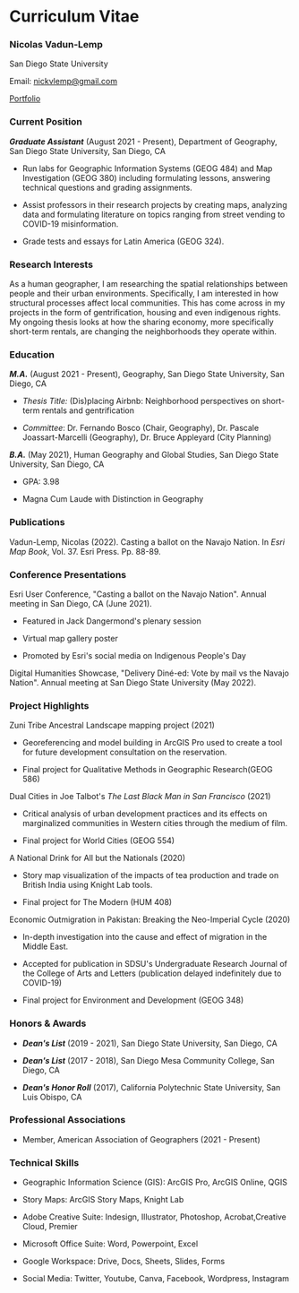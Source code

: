 # Curriculum Vitae

### Nicolas Vadun-Lemp

San Diego State University

Email: [nickvlemp@gmail.com](nickvlemp@gmail.com)

[Portfolio](nvadunlemp.wixsite.com/nvadunlemp)

### Current Position

***Graduate Assistant*** (August 2021 - Present), Department of Geography, San Diego State University, San Diego, CA

-   Run labs for Geographic Information Systems (GEOG 484) and Map Investigation (GEOG 380) including formulating lessons, answering technical questions and grading assignments.

-   Assist professors in their research projects by creating maps, analyzing data and formulating literature on topics ranging from street vending to COVID-19 misinformation.

-   Grade tests and essays for Latin America (GEOG 324).

### Research Interests

As a human geographer, I am researching the spatial relationships between people and their urban environments. Specifically, I am interested in how structural processes affect local communities. This has come across in my projects in the form of gentrification, housing and even indigenous rights. My ongoing thesis looks at how the sharing economy, more specifically short-term rentals, are changing the neighborhoods they operate within.

### Education

***M.A.*** (August 2021 - Present), Geography, San Diego State University, San Diego, CA

-   *Thesis Title:* (Dis)placing Airbnb: Neighborhood perspectives on
    short-term rentals and gentrification

-   *Committee*: Dr. Fernando Bosco (Chair, Geography), Dr. Pascale Joassart-Marcelli (Geography), Dr. Bruce Appleyard (City Planning)

***B.A.*** (May 2021), Human Geography and Global Studies, San Diego State University, San Diego, CA

-   GPA: 3.98

-   Magna Cum Laude with Distinction in Geography

### Publications

Vadun-Lemp, Nicolas (2022). Casting a ballot on the Navajo Nation. In *Esri Map Book*, Vol. 37. Esri Press. Pp. 88-89.

### Conference Presentations

Esri User Conference, "Casting a ballot on the Navajo Nation". Annual meeting in San Diego, CA (June 2021).

-   Featured in Jack Dangermond's plenary session

-   Virtual map gallery poster

-   Promoted by Esri's social media on Indigenous People's Day

Digital Humanities Showcase, "Delivery Diné-ed: Vote by mail vs the Navajo Nation". Annual meeting at San Diego State University (May 2022).

### Project Highlights

Zuni Tribe Ancestral Landscape mapping project (2021)

-   Georeferencing and model building in ArcGIS Pro used to create a tool for future development consultation on the reservation.

-   Final project for Qualitative Methods in Geographic Research(GEOG 586)

Dual Cities in Joe Talbot's *The Last Black Man in San Francisco* (2021)

-   Critical analysis of urban development practices and its effects on marginalized communities in Western cities through the medium of film.

-   Final project for World Cities (GEOG 554)

A National Drink for All but the Nationals (2020)

-   Story map visualization of the impacts of tea production and trade on British India using Knight Lab tools.

-   Final project for The Modern (HUM 408)

Economic Outmigration in Pakistan: Breaking the Neo-Imperial Cycle (2020)

-   In-depth investigation into the cause and effect of migration in the Middle East.

-   Accepted for publication in SDSU's Undergraduate Research Journal of the College of Arts and Letters (publication delayed indefinitely due to COVID-19)

-   Final project for Environment and Development (GEOG 348) 

### Honors & Awards

- ***Dean's List*** (2019 - 2021), San Diego State University, San Diego, CA

- ***Dean's List*** (2017 - 2018), San Diego Mesa Community College, San Diego, CA

- ***Dean's Honor Roll*** (2017), California Polytechnic State University, San Luis Obispo, CA

### Professional Associations

- Member, American Association of Geographers (2021 - Present)

### Technical Skills

- Geographic Information Science (GIS): ArcGIS Pro, ArcGIS Online, QGIS

- Story Maps: ArcGIS Story Maps, Knight Lab

- Adobe Creative Suite: Indesign, Illustrator, Photoshop, Acrobat,Creative Cloud, Premier

- Microsoft Office Suite: Word, Powerpoint, Excel

- Google Workspace: Drive, Docs, Sheets, Slides, Forms

- Social Media: Twitter, Youtube, Canva, Facebook, Wordpress, Instagram
